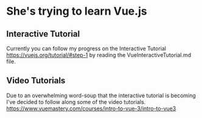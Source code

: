 # She's trying to learn Vue.js

## Interactive Tutorial
Currently you can follow my progress on the Interactive Tutorial https://vuejs.org/tutorial/#step-1 by reading the VueInteractiveTutorial.md file.

## Video Tutorials
Due to an overwhelming word-soup that the interactive tutorial is becoming I've decided to follow along some of the video tutorials.
https://www.vuemastery.com/courses/intro-to-vue-3/intro-to-vue3